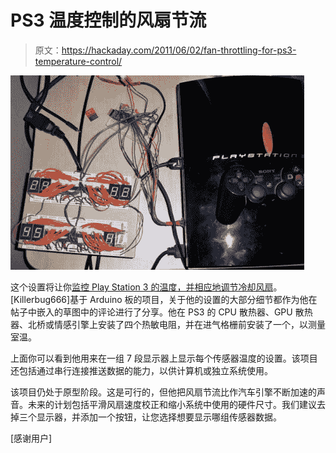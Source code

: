 # PS3 温度控制的风扇节流

> 原文：<https://hackaday.com/2011/06/02/fan-throttling-for-ps3-temperature-control/>

![](img/388181f727ba1c76c48f8b8c3de8f778.png "fan-throttling-for-PS3")

这个设置将让你[监控 Play Station 3 的温度，并相应地调节冷却风扇](http://killerbug666.wordpress.com/2011/06/01/introducing-ps3-hardware-mod-firmware/)。[Killerbug666]基于 Arduino 板的项目，关于他的设置的大部分细节都作为他在帖子中嵌入的草图中的评论进行了分享。他在 PS3 的 CPU 散热器、GPU 散热器、北桥或情感引擎上安装了四个热敏电阻，并在进气格栅前安装了一个，以测量室温。

上面你可以看到他用来在一组 7 段显示器上显示每个传感器温度的设置。该项目还包括通过串行连接推送数据的能力，以供计算机或独立系统使用。

该项目仍处于原型阶段。这是可行的，但他把风扇节流比作汽车引擎不断加速的声音。未来的计划包括平滑风扇速度校正和缩小系统中使用的硬件尺寸。我们建议去掉三个显示器，并添加一个按钮，让您选择想要显示哪组传感器数据。

[感谢用户]